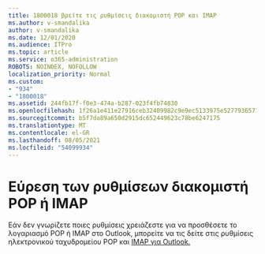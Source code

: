 ```yaml
---
title: 1800018 βρείτε τις ρυθμίσεις διακομιστή POP και IMAP
ms.author: v-smandalika
author: v-smandalika
ms.date: 12/01/2020
ms.audience: ITPro
ms.topic: article
ms.service: o365-administration
ROBOTS: NOINDEX, NOFOLLOW
localization_priority: Normal
ms.custom:
- "934"
- "1800018"
ms.assetid: 244fb17f-f0e3-474a-b287-023f4fb74830
ms.openlocfilehash: 1f26a1e411e27916ceb32409982c9e9ec5133975e527793657160b598f7da892
ms.sourcegitcommit: b5f7da89a650d2915dc652449623c78be6247175
ms.translationtype: MT
ms.contentlocale: el-GR
ms.lasthandoff: 08/05/2021
ms.locfileid: "54099934"
---
```

# <a name="find-your-pop-or-imap-server-settings"></a>Εύρεση των ρυθμίσεων διακομιστή POP ή IMAP

Εάν δεν γνωρίζετε ποιες ρυθμίσεις χρειάζεστε για να προσθέσετε το λογαριασμό POP ή IMAP στο Outlook, μπορείτε να τις δείτε στις ρυθμίσεις ηλεκτρονικού ταχυδρομείου POP και [IMAP για Outlook.](https://support.office.com/article/8361e398-8af4-4e97-b147-6c6c4ac95353.aspx)
  
 